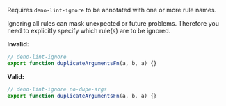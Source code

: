 Requires `deno-lint-ignore` to be annotated with one or more rule names.

Ignoring all rules can mask unexpected or future problems. Therefore you need to
explicitly specify which rule(s) are to be ignored.

**Invalid:**

```typescript
// deno-lint-ignore
export function duplicateArgumentsFn(a, b, a) {}
```

**Valid:**

```typescript
// deno-lint-ignore no-dupe-args
export function duplicateArgumentsFn(a, b, a) {}
```
